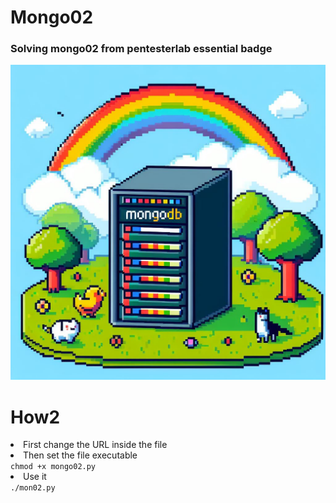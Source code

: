 # Mongo02

<h3>Solving mongo02 from pentesterlab essential badge</h3>

![image](https://github.com/tximista64/mongo02/blob/main/mongo02.jpeg)

# How2

<li>First change the URL inside the file</li>
<li>Then set the file executable</li>
<code>chmod +x mongo02.py</code>
<li>Use it</li>
<code>./mon02.py</code>
